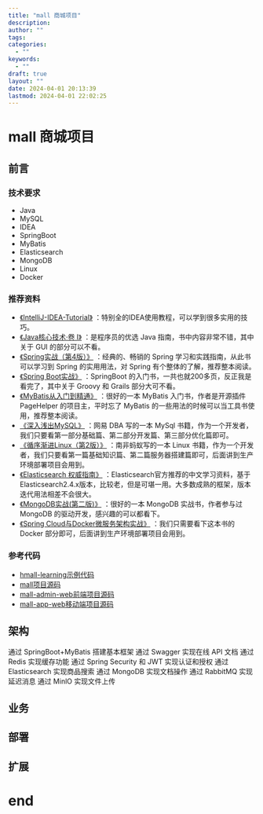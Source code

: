 ```yaml
---
title: "mall 商城项目"
description: 
author: ""
tags: 
categories:
  - ""
keywords:
  - ""
draft: true
layout: ""
date: 2024-04-01 20:13:39
lastmod: 2024-04-01 22:02:25
---
```


# mall 商城项目

## 前言

### 技术要求  

- Java  
- MySQL  
- IDEA  
- SpringBoot  
- MyBatis  
- Elasticsearch  
- MongoDB  
- Linux  
- Docker

### 推荐资料  

- [《IntelliJ-IDEA-Tutorial》](https://github.com/judasn/IntelliJ-IDEA-Tutorial) ：特别全的IDEA使用教程，可以学到很多实用的技巧。  
- [《Java核心技术·卷 I》](https://zh.singlelogin.re/book/26735817/ba4440/java%E6%A0%B8%E5%BF%83%E6%8A%80%E6%9C%AF%E5%8D%B7i%E5%8E%9F%E4%B9%A6%E7%AC%AC12%E7%89%88.html) ：是程序员的优选 Java 指南，书中内容非常不错，其中关于 GUI 的部分可以不看。  
- [《Spring实战（第4版）》](https://weread.qq.com/web/bookDetail/c6d32700813ab77d1g0136f4) ：经典的、畅销的 Spring 学习和实践指南，从此书可以学习到 Spring 的实用用法，对 Spring 有个整体的了解，推荐整本阅读。  
- [《Spring Boot实战》](https://weread.qq.com/web/bookDetail/8f232240718ff61b8f23d5e) ：SpringBoot 的入门书，一共也就200多页，反正我是看完了，其中关于 Groovy 和 Grails 部分大可不看。  
- [《MyBatis从入门到精通》](https://weread.qq.com/web/bookDetail/92a32960813ab7c33g01480d) ：很好的一本 MyBatis 入门书，作者是开源插件 PageHelper 的项目主，平时忘了 MyBatis 的一些用法的时候可以当工具书使用，推荐整本阅读。  
- [《深入浅出MySQL》](https://weread.qq.com/web/bookDetail/f3e327e05b25c1f3e6d5ee2) ：网易 DBA 写的一本 MySql 书籍，作为一个开发者，我们只要看第一部分基础篇、第二部分开发篇、第三部分优化篇即可。  
- [《循序渐进Linux（第2版）》](https://weread.qq.com/web/bookDetail/19832b907159ab6e198dfc7) ：南非蚂蚁写的一本 Linux 书籍，作为一个开发者，我们只要看第一篇基础知识篇、第二篇服务器搭建篇即可，后面讲到生产环境部署项目会用到。  
- [《Elasticsearch 权威指南》](https://www.elastic.co/guide/cn/elasticsearch/guide/current/index.html) ：Elasticsearch官方推荐的中文学习资料，基于Elasticsearch2.4.x版本，比较老，但是可堪一用。大多数成熟的框架，版本迭代用法相差不会很大。  
- [《MongoDB实战(第二版)》](https://zh.singlelogin.re/book/16991242/090646/mongodb%E5%AE%9E%E6%88%98%E7%AC%AC%E4%BA%8C%E7%89%88.html) ：很好的一本 MongoDB 实战书，作者参与过 MongoDB 的驱动开发，感兴趣的可以都看下。  
- [《Spring Cloud与Docker微服务架构实战》](https://zh.singlelogin.re/book/17240371/ce1ab8/spring-cloud%E4%B8%8Edocker%E5%BE%AE%E6%9C%8D%E5%8A%A1%E6%9E%B6%E6%9E%84%E5%AE%9E%E6%88%98%E7%AC%AC2%E7%89%88.html) ：我们只需要看下这本书的 Docker 部分即可，后面讲到生产环境部署项目会用到。  

### 参考代码

- [hmall-learning示例代码](https://github.com/macrozheng/mall-learning)
- [mall项目源码](https://github.com/macrozheng/mall)
- [mall-admin-web前端项目源码](https://github.com/macrozheng/mall-admin-web)
- [mall-app-web移动端项目源码](https://github.com/macrozheng/mall-app-web)

## 架构

通过 SpringBoot+MyBatis 搭建基本框架
通过 Swagger 实现在线 API 文档
通过 Redis 实现缓存功能
通过 Spring Security 和 JWT 实现认证和授权
通过 Elasticsearch 实现商品搜索
通过 MongoDB 实现文档操作
通过 RabbitMQ 实现延迟消息
通过 MinlO 实现文件上传

## 业务

## 部署

## 扩展

# end

